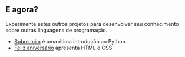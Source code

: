 ## E agora?

Experimente estes outros projetos para desenvolver seu conhecimento sobre outras linguagens de programação.

- [Sobre mim](https://projects.raspberrypi.org/en/projects/about-me?utm_source=pathway&utm_medium=whatnext&utm_campaign=projects) é uma ótima introdução ao Python.
- [Feliz aniversário](https://projects.raspberrypi.org/en/projects/happy-birthday?utm_source=pathway&utm_medium=whatnext&utm_campaign=projects) apresenta HTML e CSS.
